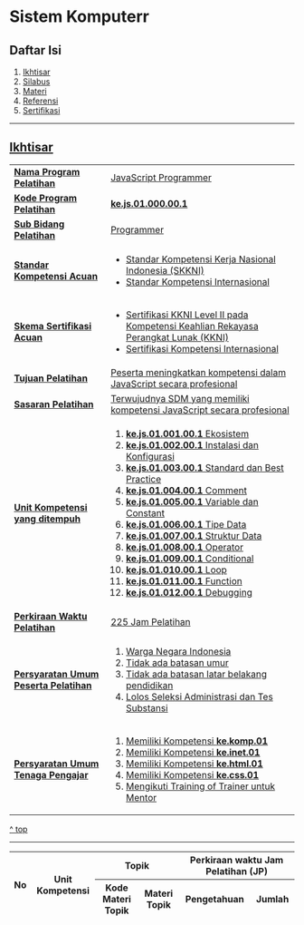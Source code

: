 <h1>Sistem Komputerr</h1>

<h2 id="daftar-isi">Daftar Isi</h2>

<ol>
  <li><a href="#ikhtisar" title="Ikhtisar">Ikhtisar</li>
  <li><a href="#silabus" title="Silabus">Silabus</li>
  <li><a href="#materi" title="Materi">Materi</li>
  <li><a href="#referensi" title="Referensi">Referensi</li>
  <li><a href="#sertifikasi" title="">Sertifikasi</li>
</ol>

<hr>

<h2 id="ikhtisar">Ikhtisar</h2>

<table>
  <tbody>
    <tr>
      <td><strong>Nama Program Pelatihan</strong></td>
      <td>JavaScript Programmer</td>
    </tr>
    <tr>
      <td><strong>Kode Program Pelatihan</strong></td>
      <td><strong>ke.js.01.000.00.1</strong></td>
    </tr>
    <tr>
      <td><strong>Sub Bidang Pelatihan</strong></td>
      <td>Programmer</td>
    </tr>
    <tr>
      <td><strong>Standar Kompetensi Acuan</strong></td>
      <td>
        <ul>
          <li>Standar Kompetensi Kerja Nasional Indonesia (SKKNI)</li>
          <li>Standar Kompetensi Internasional</li>
        </ul>
      </td>
    </tr>
    <tr>
      <td><strong>Skema Sertifikasi Acuan</strong></td>
      <td>
        <ul>
          <li>Sertifikasi KKNI Level II pada Kompetensi Keahlian Rekayasa Perangkat Lunak (KKNI)</li>
          <li>Sertifikasi Kompetensi Internasional</li>
        </ul>
      </td>
    </tr>
    <tr>
      <td><strong>Tujuan Pelatihan</strong></td>
      <td>Peserta meningkatkan kompetensi dalam JavaScript secara profesional</td>
    </tr>
    <tr>
      <td><strong>Sasaran Pelatihan</strong></td>
      <td>Terwujudnya SDM yang memiliki kompetensi JavaScript secara profesional</td>
    </tr>
    <tr>
      <td><strong>Unit Kompetensi yang ditempuh</strong></td>
      <td>
        <ol>
          <li><strong>ke.js.01.001.00.1</strong> Ekosistem</li>
          <li><strong>ke.js.01.002.00.1</strong> Instalasi dan Konfigurasi</li>
          <li><strong>ke.js.01.003.00.1</strong> Standard dan Best Practice</li>
          <li><strong>ke.js.01.004.00.1</strong> Comment</li>
          <li><strong>ke.js.01.005.00.1</strong> Variable dan Constant</li>
          <li><strong>ke.js.01.006.00.1</strong> Tipe Data</li>
          <li><strong>ke.js.01.007.00.1</strong> Struktur Data</li>
          <li><strong>ke.js.01.008.00.1</strong> Operator</li>
          <li><strong>ke.js.01.009.00.1</strong> Conditional</li>
          <li><strong>ke.js.01.010.00.1</strong> Loop</li>
          <li><strong>ke.js.01.011.00.1</strong> Function</li>
          <li><strong>ke.js.01.012.00.1</strong> Debugging</li>
        </ol>
      </td>
    </tr>
    <tr>
      <td><strong>Perkiraan Waktu Pelatihan</th>
      <td>225 Jam Pelatihan</td>
    </tr>
    <tr>
      <td><strong>Persyaratan Umum Peserta Pelatihan</strong></td>
      <td>
        <ol>
          <li>Warga Negara Indonesia</li>
          <li>Tidak ada batasan umur</li>
          <li>Tidak ada batasan latar belakang pendidikan</li>
          <li>Lolos Seleksi Administrasi dan Tes Substansi</li>
        </ol>
      </td>
    </tr>
    <tr>
      <td><strong>Persyaratan Umum Tenaga Pengajar</strong></td>
      <td>
        <ol>
          <li>Memiliki Kompetensi <strong>ke.komp.01</strong></li>
          <li>Memiliki Kompetensi <strong>ke.inet.01</strong></li>
          <li>Memiliki Kompetensi <strong>ke.html.01</strong></li>
          <li>Memiliki Kompetensi <strong>ke.css.01</strong></li>
          <li>Mengikuti Training of Trainer untuk Mentor</li>
        </ol>
      </td>
    </tr>
  </tbody>
</table>

<a href="#daftar-isi" title="^ top">^ top</a>

<hr>
<table>
  <thead>
    <tr>
      <th rowspan="2">No</td>
      <th rowspan="2">Unit Kompetensi</td>
      <th colspan="2">Topik</td>
      <!-- <td>Ini Kolom 4</td> --!>
      <th colspan="3">Perkiraan waktu Jam Pelatihan (JP)</td>
      <!-- <td>Ini Kolom 6</td> --!>
      <!-- <td>Ini Kolom 7</td> --!>
    </tr>
        <tr>
      <!-- <td>Ini Kolom 1</td> --!>
      <!-- <td>Ini Kolom 2</td> --!>
      <th>Kode Materi Topik</td>
      <th>Materi Topik</td>
      <th>Pengetahuan</td>
      <thKeterampilan</td>
      <th>Jumlah</td>
    </tr>

